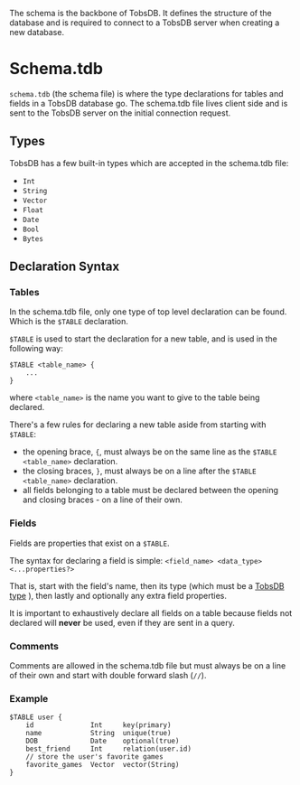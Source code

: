 
The schema is the backbone of TobsDB. It defines the structure of the database and is required to connect to a TobsDB server when creating a new database.

# Schema.tdb

`schema.tdb` (the schema file) is where the type declarations for tables and fields in a TobsDB database go.
The schema.tdb file lives client side and is sent to the TobsDB server on the initial connection request.

## Types

TobsDB has a few built-in types which are accepted in the schema.tdb file:

<!-- Write detailed information about these types -->
- `Int`
- `String`
- `Vector`
- `Float`
- `Date`
- `Bool`
- `Bytes`

## Declaration Syntax

### Tables

In the schema.tdb file, only one type of top level declaration can be found. Which is the `$TABLE` declaration.

`$TABLE` is used to start the declaration for a new table, and is used in the following way:

```
$TABLE <table_name> {
    ...
}
```

where `<table_name>` is the name you want to give to the table being declared.

There's a few rules for declaring a new table aside from starting with `$TABLE`:

- the opening brace, `{`, must always be on the same line as the `$TABLE <table_name>` declaration.
- the closing braces, `}`, must always be on a line after the `$TABLE <table_name>` declaration.
- all fields belonging to a table must be declared between the opening and closing braces - on a line of their own.

### Fields

Fields are properties that exist on a `$TABLE`.

The syntax for declaring a field is simple: `<field_name> <data_type> <...properties?>`

That is, start with the field's name, then its type (which must be a [TobsDB type](#types) ), then lastly and optionally any extra field properties.

<!-- TODO: document field props -->

It is important to exhaustively declare all fields on a table because fields not declared will **never** be used, even if they are sent in a query.

### Comments

Comments are allowed in the schema.tdb file but must always be on a line of their own and start with double forward slash (`//`).


### Example

```
$TABLE user {
    id              Int     key(primary)
    name            String  unique(true)
    DOB             Date    optional(true)
    best_friend     Int     relation(user.id)
    // store the user's favorite games
    favorite_games  Vector  vector(String)
}
```
